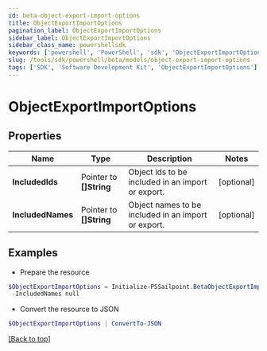 ```yaml
---
id: beta-object-export-import-options
title: ObjectExportImportOptions
pagination_label: ObjectExportImportOptions
sidebar_label: ObjectExportImportOptions
sidebar_class_name: powershellsdk
keywords: ['powershell', 'PowerShell', 'sdk', 'ObjectExportImportOptions'] 
slug: /tools/sdk/powershell/beta/models/object-export-import-options
tags: ['SDK', 'Software Development Kit', 'ObjectExportImportOptions']
---
```



# ObjectExportImportOptions

## Properties

Name | Type | Description | Notes
------------ | ------------- | ------------- | -------------
**IncludedIds** |  Pointer to **[]String** | Object ids to be included in an import or export. | [optional] 
**IncludedNames** |  Pointer to **[]String** | Object names to be included in an import or export. | [optional] 

## Examples

- Prepare the resource
```powershell
$ObjectExportImportOptions = Initialize-PSSailpoint.BetaObjectExportImportOptions  -IncludedIds null `
 -IncludedNames null
```

- Convert the resource to JSON
```powershell
$ObjectExportImportOptions | ConvertTo-JSON
```


[[Back to top]](#) 

